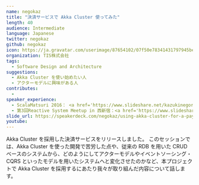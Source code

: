 ```yaml
---
name: negokaz
title: "決済サービスで Akka Cluster 使ってみた"
length: 40
audience: Intermediate
language: Japanese
twitter: negokaz
github: negokaz
icon: https://ja.gravatar.com/userimage/87654102/07f50e78341431797945bea715291ebe.jpg?size=200
organization: TIS株式会社
tags:
  - Software Design and Architecture
suggestions:
  - Akka Cluster を使い始めたい人
  - アクターモデルに興味がある人
contributes:
  - 
speaker_experience:
  - ScalaMatsuri 2016： <a href='https://www.slideshare.net/kazukinegoro5/akka-streams-100-scalamatsuri'>https://www.slideshare.net/kazukinegoro5/akka-streams-100-scalamatsuri</a>
  - 第3回Reactive System Meetup in 西新宿：<a href='https://www.slideshare.net/negokaz/lagom-reactive-microservices-architecture'>https://www.slideshare.net/negokaz/lagom-reactive-microservices-architecture</a>
slide_url: https://speakerdeck.com/negokaz/using-akka-cluster-for-a-payment-service
youtube:
---
```

Akka Cluster を採用した決済サービスをリリースしました。
このセッションでは、Akka Cluster を使った開発で苦労した点や、従来の RDB を用いた CRUD ベースのシステムから、どのようにしてアクターモデルやイベントソーシング・CQRS といったモデルを用いたシステムへと変化させたのかなど、本プロジェクトで Akka Cluster を採用するにあたり我々が取り組んだ内容について話します。
